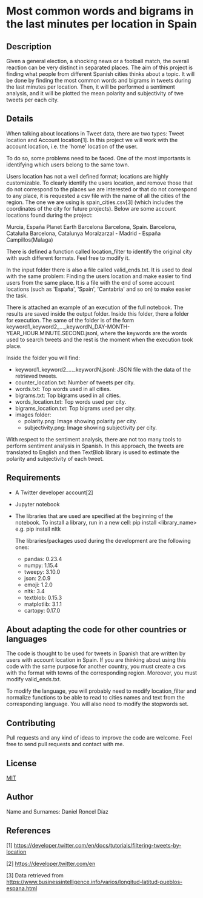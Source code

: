 # Most common words and bigrams in the last minutes per location in Spain

## Description

Given a general election, a shocking news or a football match, the overall reaction can be very distinct in separated places. The aim of this project is finding what people from different Spanish cities thinks about a topic. It will be done by finding the most common words and bigrams in tweets during the last minutes per location. Then, it will be performed a sentiment analysis, and it will be plotted the mean polarity and subjectivity of twe tweets per each city.

## Details

When talking about locations in Tweet data, there are two types: Tweet location and Account location[1]. In this project we will work with the account location, i.e. the 'home' location of the user.

To do so, some problems need to be faced. One of the most importants is identifying which users belong to the same town.

Users location has not a well defined format; locations are highly customizable. To clearly identify the users location, and remove those that do not correspond to the places we are interested or that do not correspond to any place, it is requested a csv file with the name of all the cities of the region. The one we are using is spain_cities.csv[3] (which includes the coordinates of the city for future projects). Below are some account locations found during the project:

Murcia, España
Planet Earth
Barcelona
Barcelona, Spain.
Barcelona, Cataluña
Barcelona, Catalunya
Moralzarzal - Madrid - España
Campillos(Malaga)

There is defined a function called location_filter to identify the original city with such different formats. Feel free to modify it.

In the input folder there is also a file called valid_ends.txt. It is used to deal with the same problem: Finding the users location and make easier to find users from the same place. It is a file with the end of some account locations (such as 'España', 'Spain', 'Cantabria' and so on) to make easier the task.

There is attached an example of an execution of the full notebook. The results are saved inside the output folder. Inside this folder, there a folder for execution. The same of the folder is of the form keyword1_keyword2_..._keywordN_DAY-MONTH-YEAR_HOUR.MINUTE.SECOND.jsonl, where the keywords are the words used to search tweets and the rest is the moment when the execution took place.

Inside the folder you will find:
* keyword1_keyword2_..._keywordN.jsonl: JSON file with the data of the retrieved tweets.
* counter_location.txt: Number of tweets per city.
* words.txt: Top words used in all cities.
* bigrams.txt: Top bigrams used in all cities.
* words_location.txt: Top words used per city.
* bigrams_location.txt: Top bigrams used per city.
* images folder:
    * polarity.png: Image showing polarity per city.
    * subjectivity.png: Image showing subjectivity per city.

With respect to the sentiment analysis, there are not too many tools to perform sentiment analysis in Spanish. In this approach, the tweets  are translated to English and then TextBlob library is used to estimate the polarity and subjectivity of each tweet.

## Requirements

* A Twitter developer account[2]
* Jupyter notebook
* The libraries that are used are specified at the beginning of the notebook. To install a library, run in a new cell:
	pip install <library_name>
	e.g.
	pip install nltk

  The libraries/packages used during the development are the following ones:
	* pandas:     0.23.4
	* numpy:      1.15.4
	* tweepy:     3.10.0
	* json:       2.0.9
	* emoji:      1.2.0
	* nltk:       3.4
	* textblob:   0.15.3
	* matplotlib: 3.1.1
	* cartopy:    0.17.0

## About adapting the code for other countries or languages

The code is thought to be used for tweets in Spanish that are written by users with account location in Spain. If you are thinking about using this code with the same purpose for another country, you must create a cvs with the format with towns of the corresponding region. Moreover, you must modify valid_ends.txt.

To modify the language, you will probably need to modify location_filter and normalize functions to be able to read to cities names and text from the corresponding language. You will also need to modify the stopwords set.

## Contributing
Pull requests and any kind of ideas to improve the code are welcome. Feel free to send pull requests and contact with me.

## License
[MIT](https://choosealicense.com/licenses/mit/)

## Author
Name and Surnames: Daniel Roncel Díaz

## References
[1] https://developer.twitter.com/en/docs/tutorials/filtering-tweets-by-location

[2] https://developer.twitter.com/en

[3] Data retrieved from https://www.businessintelligence.info/varios/longitud-latitud-pueblos-espana.html
